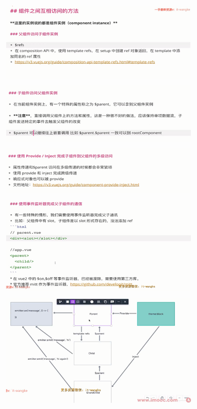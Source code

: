 ![](image/04-Vue3中组件通信的四种方法/1645089641130.png)

![](image/04-Vue3中组件通信的四种方法/1645089657969.png)

![](image/04-Vue3中组件通信的四种方法/1645089668665.png)

![](image/04-Vue3中组件通信的四种方法/1645089688133.png)

![](image/04-Vue3中组件通信的四种方法/1645089708866.png)
